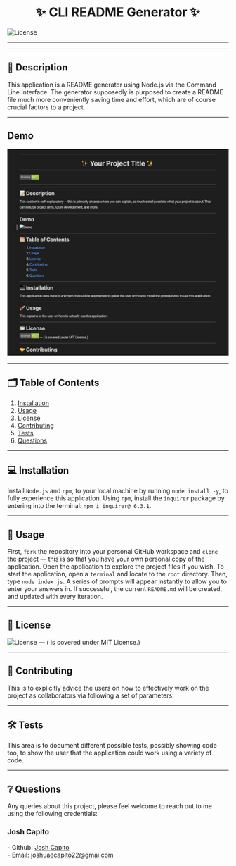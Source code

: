 
# <h1 align="center">**✨ CLI README Generator ✨**</h1>

![License](https://img.shields.io/badge/license-MIT-green)

<hr/>
<hr/>

## 📝 **Description**
This application is a README generator using Node.js via the Command Line Interface. The generator supposedly is purposed to create a README file much more conveniently saving time and effort, which are of course crucial factors to a project.

<hr/>

## **Demo**
![Image](assets/generated-readme.png)

<hr/>

## 🗂️ **Table of Contents**
1. [Installation](#installation)
2. [Usage](#usage)
3. [License](#license)
4. [Contributing](#contributing)
5. [Tests](#tests)
6. [Questions](#questions)

<hr/>

## 💻 **Installation** <a name="#installation"></a>
Install `Node.js` and `npm`, to your local machine by running `node install -y`, to fully experience this application. Using `npm`, install the `inquirer` package by entering into the terminal: `npm i inquirer@ 6.3.1`.

<hr/>

## 🚀 **Usage** <a name="#usage"></a>
First, `fork` the repository into your personal GitHub workspace and `clone` the project — this is so that you have your own personal copy of the application. Open the application to explore the project files if you wish. To start the application, open a `terminal` and locate to the `root` directory. Then, type `node index js`. A series of prompts will appear instantly to allow you to enter your answers in. If successful, the current `README.md` will be created, and updated with every iteration.

<hr/>

## 🪪 **License** <a name="#license"></a>
![License](https://img.shields.io/badge/license-MIT-green) — (<Project-Title> is covered under MIT License.)

<hr/>

## 🤝 **Contributing** <a name="#contributing"></a>
This is to explicitly advice the users on how to effectively work on the project as collaborators via following a set of parameters.

<hr/>

## 🛠️ **Tests** <a name="#tests"></a>
This area is to document different possible tests, possibly showing code too, to show the user that the application could work using a variety of code.

<hr/>

## ❔ **Questions** <a name="questions"></a>
Any queries about this project, please feel welcome to reach out to me using the following credentials:
<h3>Josh Capito</h3>
- Github: <a href="https://github.com/jemcap">Josh Capito</a>
<br />
- Email: <a href="mailto:joshuaecapito22@gmail.com">joshuaecapito22@gmai.com</a>


